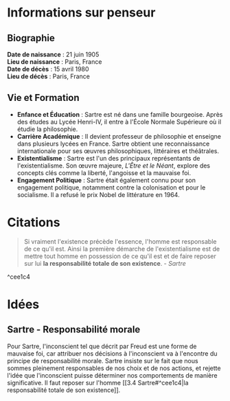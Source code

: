 # Informations sur penseur

## Biographie
**Date de naissance** : 21 juin 1905  
**Lieu de naissance** : Paris, France  
**Date de décès** : 15 avril 1980  
**Lieu de décès** : Paris, France


## Vie et Formation
- **Enfance et Éducation** : Sartre est né dans une famille bourgeoise. Après des études au Lycée Henri-IV, il entre à l'École Normale Supérieure où il étudie la philosophie.
- **Carrière Académique** : Il devient professeur de philosophie et enseigne dans plusieurs lycées en France. Sartre obtient une reconnaissance internationale pour ses œuvres philosophiques, littéraires et théâtrales.
- **Existentialisme** : Sartre est l'un des principaux représentants de l'existentialisme. Son œuvre majeure, *L'Être et le Néant*, explore des concepts clés comme la liberté, l'angoisse et la mauvaise foi.
- **Engagement Politique** : Sartre était également connu pour son engagement politique, notamment contre la colonisation et pour le socialisme. Il a refusé le prix Nobel de littérature en 1964.



# Citations
> Si vraiment l'existence précède l'essence, l'homme est responsable de ce qu'il est. Ainsi la première démarche de l'existentialisme est de mettre tout homme en possession de ce qu'il est et de faire reposer sur lui **la responsabilité totale de son existence**. - _Sartre_

^cee1c4



# Idées

## Sartre - Responsabilité morale
Pour Sartre, l'inconscient tel que décrit par Freud est une forme de mauvaise foi, car attribuer nos décisions à l'inconscient va à l'encontre du principe de responsabilité morale. Sartre insiste sur le fait que nous sommes pleinement responsables de nos choix et de nos actions, et rejette l'idée que l'inconscient puisse déterminer nos comportements de manière significative. Il faut reposer sur l'homme [[3.4 Sartre#^cee1c4|la responsabilité totale de son existence]].
